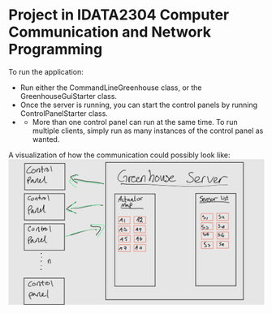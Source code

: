 # Project in IDATA2304 Computer Communication and Network Programming

To run the application:
- Run either the CommandLineGreenhouse class, or the GreenhouseGuiStarter class.
- Once the server is running, you can start the control panels by running ControlPanelStarter class.
- -  More than one control panel can run at the same time. To run multiple clients, simply run as 
many instances of the control panel as wanted.

A visualization of how the communication could possibly look like:
![img.jpg](src%2Fdoc%2Fimg.jpg)